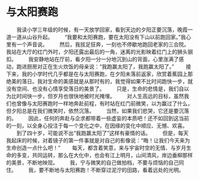 # 与太阳赛跑
　　我读小学三年级的时候，有一天放学回家，看到天边的夕阳正要沉落，晚霞一道一道从山谷升起。 
　　“我要和太阳赛跑，要在太阳没有下山以前跑回家。”我心里有一个声音说。 
　　然后，我拔足狂奔，一刻也不停歇地跑回老家的三合院。我站在大厅的红门外时，夕阳还露出最后的一角，迷离的光影映着红门上的狮头钢扣。 
　　我安静地站在厅前，看夕阳一分一分地沉到山的背面，心里涨满了感动，跑进厨房对正在生火炊饭的母亲说：“我跑赢太阳了，我跑赢太阳了。” 
　　接下来，我的小学时代几乎都是在与太阳赛跑，在夕阳未落前返家，欣赏着蕉园上那绝美的落日。我对生命的美感就是从那时有的，我觉得如果不比时间跑快一步，就没有空间、也没有心情享受落日的美景了。 
　　只是，生命的悲情是，我们自以为比时间快一步，但岁月也很快地被时光掩埋。 
　　对人生高远的目标，虽然我们也曾像与太阳赛跑时一样地奔赴前程，有时站在红门前微笑，以为赢过了什么，但夕阳总是在我们微笑时，依然沉落。 
　　当然，如果我们悲哭，它还是要沉落的。 
　　因此，任何的奔赴与企求都带着一些虚妄的本质吧！还不如回到这当前的一刻，以全身心投注于每一个变化之中，在因缘的变化中顺应、无憾、欢喜。 
　　到了四十岁，可能说不出“我跑赢太阳了”这样有豪情的话。 
　　但是，每天我起床的时候，对着镜子的第一件事就是对自己的影像说：“晦！让我们今天来为生命创造一点什么吧！” 
　　每天，都含着笑意，来与宇宙时空的无情、与岁月生命的多变，共同运转，那么在大化中，也会有江上明月，山间清风，岸边垂柳那样的美景，不断地映现。 
　　我，宁与微笑的自己做拍档，不要与烦恼的自己同住。 
　　我，要不断地与太阳赛跑！不断穿过泥泞的田路，看着远处的光明。
 